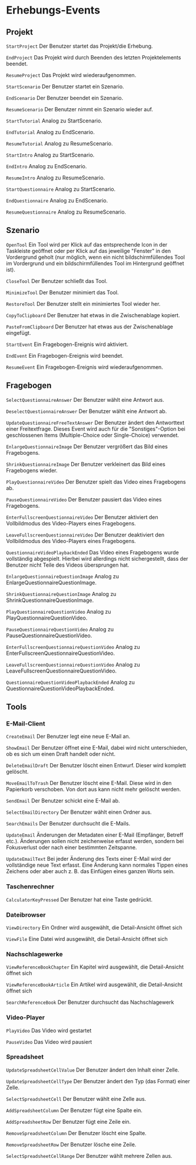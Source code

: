 # Erhebungs-Events

## Projekt

`StartProject` Der Benutzer startet das Projekt/die Erhebung.

`EndProject` Das Projekt wird durch Beenden des letzten Projektelements beendet.

`ResumeProject` Das Projekt wird wiederaufgenommen.

`StartScenario` Der Benutzer startet ein Szenario.

`EndScenario` Der Benutzer beendet ein Szenario.

`ResumeScenario` Der Benutzer nimmt ein Szenario wieder auf.

`StartTutorial` Analog zu StartScenario.

`EndTutorial` Analog zu EndScenario.

`ResumeTutorial` Analog zu ResumeScenario.

`StartIntro` Analog zu StartScenario.

`EndIntro` Analog zu EndScenario.

`ResumeIntro` Analog zu ResumeScenario.

`StartQuestionnaire` Analog zu StartScenario.

`EndQuestionnaire` Analog zu EndScenario.

`ResumeQuestionnaire` Analog zu ResumeScenario.

## Szenario

`OpenTool` Ein Tool wird per Klick auf das entsprechende Icon in der Taskleiste geöffnet oder per Klick auf das
jeweilige "Fenster" in den Vordergrund geholt (nur möglich, wenn ein nicht bildschirmfüllendes Tool im Vordergrund und
ein bildschirmfüllendes Tool im Hintergrund geöffnet ist).

`CloseTool` Der Benutzer schließt das Tool.

`MinimizeTool` Der Benutzer minimiert das Tool.

`RestoreTool` Der Benutzer stellt ein minimiertes Tool wieder her.

`CopyToClipboard` Der Benutzer hat etwas in die Zwischenablage kopiert.

`PasteFromClipboard` Der Benutzer hat etwas aus der Zwischenablage eingefügt.

`StartEvent` Ein Fragebogen-Ereignis wird aktiviert.

`EndEvent` Ein Fragebogen-Ereignis wird beendet.

`ResumeEvent` Ein Fragebogen-Ereignis wird wiederaufgenommen.

## Fragebogen

`SelectQuestionnaireAnswer` Der Benutzer wählt eine Antwort aus.

`DeselectQuestionnaireAnswer` Der Benutzer wählt eine Antwort ab.

`UpdateQuestionnaireFreeTextAnswer` Der Benutzer ändert den Antworttext einer Freitextfrage. Dieses Event wird auch für
die "Sonstiges"-Option bei geschlossenen Items (Multiple-Choice oder Single-Choice) verwendet.

`EnlargeQuestionnaireImage` Der Benutzer vergrößert das Bild eines Fragebogens.

`ShrinkQuestionnaireImage` Der Benutzer verkleinert das Bild eines Fragebogens wieder.

`PlayQuestionnaireVideo` Der Benutzer spielt das Video eines Fragebogens ab.

`PauseQuestionnaireVideo` Der Benutzer pausiert das Video eines Fragebogens.

`EnterFullscreenQuestionnaireVideo` Der Benutzer aktiviert den Vollbildmodus des Video-Players eines Fragebogens.

`LeaveFullscreenQuestionnaireVideo` Der Benutzer deaktiviert den Vollbildmodus des Video-Players eines Fragebogens.

`QuestionnaireVideoPlaybackEnded` Das Video eines Fragebogens wurde vollständig abgespielt. Hierbei wird allerdings
nicht sichergestellt, dass der Benutzer nicht Teile des Videos übersprungen hat.

`EnlargeQuestionnaireQuestionImage` Analog zu EnlargeQuestionnaireQuestionImage.

`ShrinkQuestionnaireQuestionImage` Analog zu ShrinkQuestionnaireQuestionImage.

`PlayQuestionnaireQuestionVideo` Analog zu PlayQuestionnaireQuestionVideo.

`PauseQuestionnaireQuestionVideo` Analog zu PauseQuestionnaireQuestionVideo.

`EnterFullscreenQuestionnaireQuestionVideo` Analog zu EnterFullscreenQuestionnaireQuestionVideo.

`LeaveFullscreenQuestionnaireQuestionVideo` Analog zu LeaveFullscreenQuestionnaireQuestionVideo.

`QuestionnaireQuestionVideoPlaybackEnded` Analog zu QuestionnaireQuestionVideoPlaybackEnded.

## Tools

### E-Mail-Client

`CreateEmail` Der Benutzer legt eine neue E-Mail an.

`ShowEmail` Der Benutzer öffnet eine E-Mail, dabei wird nicht unterschieden, ob es sich um einen Draft handelt oder
nicht.

`DeleteEmailDraft` Der Benutzer löscht einen Entwurf. Dieser wird komplett gelöscht.

`MoveEmailToTrash` Der Benutzer löscht eine E-Mail. Diese wird in den Papierkorb verschoben. Von dort aus kann nicht
mehr gelöscht werden.

`SendEmail` Der Benutzer schickt eine E-Mail ab.

`SelectEmailDirectory` Der Benutzer wählt einen Ordner aus.

`SearchEmails` Der Benutzer durchsucht die E-Mails.

`UpdateEmail` Änderungen der Metadaten einer E-Mail (Empfänger, Betreff etc.). Änderungen sollen nicht zeichenweise
erfasst werden, sondern bei Fokusverlust oder nach einer bestimmten Zeitspanne.

`UpdateEmailText` Bei jeder Änderung des Texts einer E-Mail wird der vollständige neue Text erfasst. Eine Änderung kann
normales Tippen eines Zeichens oder aber auch z. B. das Einfügen eines ganzen Worts sein.

### Taschenrechner

`CalculatorKeyPressed` Der Benutzer hat eine Taste gedrückt.

### Dateibrowser

`ViewDirectory` Ein Ordner wird ausgewählt, die Detail-Ansicht öffnet sich

`ViewFile` Eine Datei wird ausgewählt, die Detail-Ansicht öffnet sich

### Nachschlagewerke

`ViewReferenceBookChapter` Ein Kapitel wird ausgewählt, die Detail-Ansicht öffnet sich

`ViewReferenceBookArticle` Ein Artikel wird ausgewählt, die Detail-Ansicht öffnet sich

`SearchReferenceBook` Der Benutzer durchsucht das Nachschlagewerk

### Video-Player

`PlayVideo` Das Video wird gestartet

`PauseVideo` Das Video wird pausiert

### Spreadsheet

`UpdateSpreadsheetCellValue` Der Benutzer ändert den Inhalt einer Zelle.

`UpdateSpreadsheetCellType` Der Benutzer ändert den Typ (das Format) einer Zelle.

`SelectSpreadsheetCell` Der Benutzer wählt eine Zelle aus.

`AddSpreadsheetColumn` Der Benutzer fügt eine Spalte ein.

`AddSpreadsheetRow` Der Benutzer fügt eine Zeile ein.

`RemoveSpreadsheetColumn` Der Benutzer löscht eine Spalte.

`RemoveSpreadsheetRow` Der Benutzer lösche eine Zeile.

`SelectSpreadsheetCellRange` Der Benutzer wählt mehrere Zellen aus.

